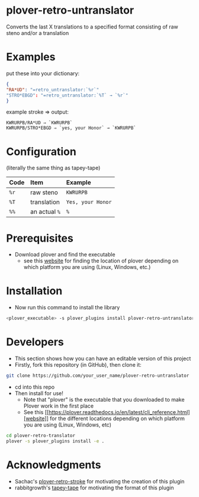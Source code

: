 # plover-retro-untranslator

Converts the last X translations to a specified format consisting of raw steno and/or a translation 


# Examples

put these into your dictionary:

```json
{
"RA*UD": "=retro_untranslator:`%r`"
"STRO*EBGD": "=retro_untranslator:`%T` → `%r`"
}
```

example stroke ⇒ output:

```
KWRURPB/RA*UD ⇒ `KWRURPB`
KWRURPB/STRO*EBGD ⇒ `yes, your Honor` → `KWRURPB`
```

# Configuration

(literally the same thing as tapey-tape)

| Code | Item           | Example                                 |
|:-----|:---------------|:----------------------------------------|
| `%r` | raw steno      | `KWRURPB`                               |
| `%T` | translation    | `Yes, your Honor`                       |
| `%%` | an actual `%`  | `%`                                     |



# Prerequisites

- Download plover and find the executable
	- see this [website](https://plover.readthedocs.io/en/latest/cli_reference.html) for finding the location of plover depending on which platform you are using (Linux, Windows, etc.)

# Installation

- Now run this command to install the library
``` bash
<plover_executable> -s plover_plugins install plover-retro-untranslator
```

# Developers

- This section shows how you can have an editable version of this project
- Firstly, fork this repository (in GitHub), then clone it:

``` bash
git clone https://github.com/your_user_name/plover-retro-untranslator
```

- cd into this repo
- Then install for use!
	- Note that "plover" is the executable that you downloaded to make Plover work in the first place
	- See this [[https://plover.readthedocs.io/en/latest/cli_reference.html][website]] for the different locations depending on which platform you are using (Linux, Windows, etc)

``` bash
cd plover-retro-translator
plover -s plover_plugins install -e .
```

# Acknowledgments

- Sachac's [plover-retro-stroke](https://github.com/sachac/plover_retro_stroke) for motivating the creation of this plugin
- rabbitgrowth's [tapey-tape](https://github.com/rabbitgrowth/plover-tapey-tape) for motivating the format of this plugin
